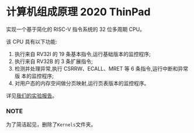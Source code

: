 # 计算机组成原理 2020 ThinPad #

实现一个基于简化的 RISC-V 指令系统的 32 位多周期 CPU。

该 CPU 具有以下功能:

1.  执行来自 RV32I 的 19 条基本指令,运行基础版本的监控程序;
2.  执行来自 RV32B 的 3 条扩展指令;
3.  检测并处理异常,执行 CSRRW、ECALL、MRET 等 6 条指令,运行中断和异常版
本的监控程序;
4.  对用户态的内存空间做分页映射,运行页表版本的监控程序。

详见[我们的实验报告](./Report.pdf)。

### NOTE ###

为了简洁起见，删除了`Kernels`文件夹。
